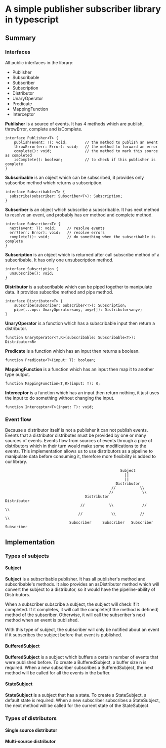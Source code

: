 # A simple publisher subscriber library in typescript
## Summary

### Interfaces

All public interfaces in the library:

* Publisher
* Subscribable
* Subscriber
* Subscription
* Distributor
* UnaryOperator
* Predicate
* MappingFunction
* Interceptor

<strong>Publisher</strong> is a source of events. It has 4 methods which are publish, throwError, complete and
isComplete.

```
interface Publisher<T> {
    publish(event: T): void;        // the method to publish an event
    throwError(err: Error): void;   // the method to forward an error
    complete(): void;               // the method to mark this source as completed
    isComplete(): boolean;          // to check if this publisher is complete
}
```

<strong>Subscribable</strong> is an object which can be subscribed, it provides only subscribe method which returns
a subscription.

```
interface Subscribable<T> {
  subscribe(subscriber: Subscriber<T>): Subscription;
}
```

<strong>Subscriber</strong> is an object which subscribe a subscribable. It has next method to resolve an event, and
probably has err method and complete method.

```
interface Subscriber<T> {
  next(event: T): void;     // resolve events
  err?(err: Error): void;   // resolve errors
  complete?(): void;        // do something when the subscribable is complete
}
```

<strong>Subscription</strong> is an object which is returned after call subscribe method of a subscribable. It has only
one unsubscription method.

```
interface Subscription {
  unsubscribe(): void;
}
```

<strong>Distributor</strong> is a subscribable which can be piped together to manipulate data. It provides subscribe
method and pipe method.

```
interface Distributor<T> {
    subscribe(subscriber: Subscriber<T>): Subscription;
    pipe(...ops: UnaryOperator<any, any>[]): Distributor<any>;
}
```

<strong>UnaryOperator</strong> is a function which has a subscribable input then return a distributor.

```
function UnaryOperator<T,R>(subscribable: Subscribable<T>): Distributor<R>
```

<strong>Predicate</strong> is a function which has an input then returns a boolean.

```
function Predicate<T>(input: T): boolean;
```

<strong>MappingFunction</strong> is a function which has an input then map it to another type output.

```
function MappingFunction<T,R>(input: T): R;
```

<strong>Interceptor</strong> is a function which has an input then return nothing, it just uses the input to do
something without changing the input.

```
function Interceptor<T>(input: T): void;
```

### Event flow

Because a distributor itself is not a publisher it can not publish events. Events that a distributor distributes must be
provided by one or many sources of events. Events flow from sources of events through a pipe of distributors which in
their turn would make some modifications to the events. This implementation allows us to use distributors as a pipeline
to manipulate data before consuming it, therefore more flexibility is added to our library.

```
                                                    Subject
                                                      ||    
                                                      ||  
                                                  Distributor    
                                                //           \\
                                               //             \\
                                    Distributor                 Distributor
                                  //           \\             //           \\
                                 //             \\           //             \\
                             Subscriber     Subscriber   Subscriber      Subscriber
```

## Implementation

### Types of subjects

#### Subject

<strong>Subject</strong> is a subscribable publisher. It has all publisher's method and subscribable's methods. It also
provides an asDistributor method which will convert the subject to a distributor, so it would have the pipeline-ability
of Distributors.

When a subscriber subscribe a subject, the subject will check if it completed. If it completes, it will call the
complete(if the method is defined) method of the subscriber. Otherwise, it will call the subscriber's next method when
an event is published.

With this type of subject, the subscriber will only be notified about an event if it subscribes the subject before that
event is published.

#### BufferedSubject

<strong>BufferedSubject</strong> is a subject which buffers a certain number of events that were published before. To
create a BufferedSubject, a buffer size n is required. When a new subscriber subscribes a
BufferedSubject, the next method will be called for all the events in the buffer.

#### StateSubject

<strong>StateSubject</strong> is a subject that has a state. To create a StateSubject, a default state is required. When
a new subscriber subscribes a StateSubject, the next method will be called for the current state of the StateSubject.

### Types of distributors

#### Single source distributor

#### Multi-source distributor

